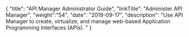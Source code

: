 {
    "title": "API Manager Administrator Guide",
    "linkTitle": "Administer API Manager",
    "weight":"54",
    "date": "2019-09-17",
    "description": "Use API Manager to create, virtualize, and manage web-based Application Programming Interfaces (APIs). "
}
